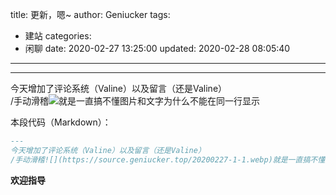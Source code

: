 ﻿title: 更新，嗯~
author: Geniucker
tags:
  - 建站
categories:
  - 闲聊
date: 2020-02-27 13:25:00
updated: 2020-02-28 08:05:40
---
---
今天增加了评论系统（Valine）以及留言（还是Valine）  
/手动滑稽![](https://source.geniucker.top/20200227-1-1.png)就是一直搞不懂图片和文字为什么不能在同一行显示  

本段代码（Markdown）：
<!-- more -->

```Markdown
---
今天增加了评论系统（Valine）以及留言（还是Valine）  
/手动滑稽![](https://source.geniucker.top/20200227-1-1.webp)就是一直搞不懂图片和文字为什么不能在同一行显示
```
**欢迎指导**
